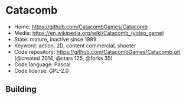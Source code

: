 # Catacomb

- Home: https://github.com/CatacombGames/Catacomb
- Media: https://en.wikipedia.org/wiki/Catacomb_(video_game)
- State: mature, inactive since 1989
- Keyword: action, 2D, content commercial, shooter
- Code repository: https://github.com/CatacombGames/Catacomb.git (@created 2014, @stars 125, @forks 35)
- Code language: Pascal
- Code license: GPL-2.0

## Building
